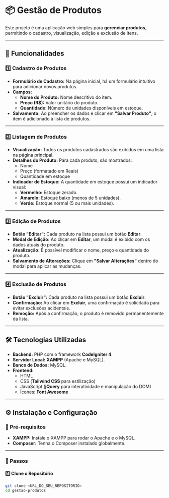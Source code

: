 # 📦 Gestão de Produtos

Este projeto é uma aplicação web simples para **gerenciar produtos**, permitindo o cadastro, visualização, edição e exclusão de itens.

---

## 🚀 Funcionalidades

### 1️⃣ Cadastro de Produtos

- **Formulário de Cadastro:** Na página inicial, há um formulário intuitivo para adicionar novos produtos.
- **Campos:**
  - **Nome do Produto:** Nome descritivo do item.
  - **Preço (R$):** Valor unitário do produto.
  - **Quantidade:** Número de unidades disponíveis em estoque.
- **Salvamento:** Ao preencher os dados e clicar em **"Salvar Produto"**, o item é adicionado à lista de produtos.

---

### 2️⃣ Listagem de Produtos

- **Visualização:** Todos os produtos cadastrados são exibidos em uma lista na página principal.
- **Detalhes do Produto:** Para cada produto, são mostrados:
  - Nome
  - Preço (formatado em Reais)
  - Quantidade em estoque
- **Indicador de Estoque:** A quantidade em estoque possui um indicador visual:
  - **Vermelho:** Estoque zerado.
  - **Amarelo:** Estoque baixo (menos de 5 unidades).
  - **Verde:** Estoque normal (5 ou mais unidades).

---

### 3️⃣ Edição de Produtos

- **Botão "Editar":** Cada produto na lista possui um botão **Editar**.
- **Modal de Edição:** Ao clicar em **Editar**, um modal é exibido com os dados atuais do produto.
- **Atualização:** É possível modificar o nome, preço e quantidade do produto.
- **Salvamento de Alterações:** Clique em **"Salvar Alterações"** dentro do modal para aplicar as mudanças.

---

### 4️⃣ Exclusão de Produtos

- **Botão "Excluir":** Cada produto na lista possui um botão **Excluir**.
- **Confirmação:** Ao clicar em **Excluir**, uma confirmação é solicitada para evitar exclusões acidentais.
- **Remoção:** Após a confirmação, o produto é removido permanentemente da lista.

---

## 🛠️ Tecnologias Utilizadas

- **Backend:** PHP com o framework **CodeIgniter 4**.
- **Servidor Local:** **XAMPP** (Apache e MySQL).
- **Banco de Dados:** MySQL.
- **Frontend:**
  - HTML
  - CSS (**Tailwind CSS** para estilização)
  - JavaScript (**jQuery** para interatividade e manipulação do DOM)
  - Ícones: **Font Awesome**

---

## ⚙️ Instalação e Configuração

### 📌 Pré-requisitos

- **XAMPP:** Instale o XAMPP para rodar o Apache e o MySQL.
- **Composer:** Tenha o Composer instalado globalmente.

---

### 📌 Passos

#### 1️⃣ Clone o Repositório

```bash
git clone <URL_DO_SEU_REPOSITORIO>
cd gestao-produtos
